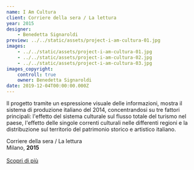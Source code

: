 ```yaml
---
name: I Am Cultura
client: Corriere della sera / La lettura
year: 2015
designer:
    - Benedetta Signaroldi
preview: ../../static/assets/project-i-am-cultura-01.jpg
images:
    - ../../static/assets/project-i-am-cultura-01.jpg
    - ../../static/assets/project-i-am-cultura-02.jpg
    - ../../static/assets/project-i-am-cultura-03.jpg
images_copyright:
    controll: true
    owner: Benedetta Signaroldi
date: 2019-12-04T00:00:00.000Z
---
```


Il progetto tramite un espressione visuale delle informazioni, mostra il sistema di produzione italiano del 2014, concentrandosi su tre fattori principali: l'effetto del sistema culturale sul flusso totale del turismo nel paese, l'effetto delle singole correnti culturali nelle differenti regioni e la distribuzione sul territorio del patrimonio storico e artistico italiano.

Corriere della sera / La lettura  
Milano, **2015**<br><br>
[Scopri di più](https://thevisualagency.com/it/lavori/all/787-appennino-make-it-happen/)
